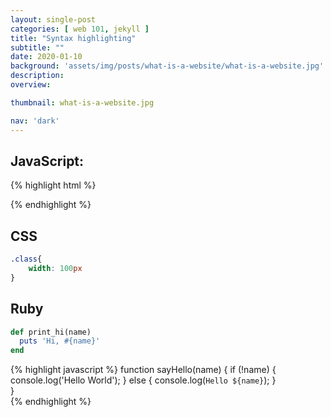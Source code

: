 ```yaml
---
layout: single-post
categories: [ web 101, jekyll ]
title: "Syntax highlighting"
subtitle: ""
date: 2020-01-10
background: 'assets/img/posts/what-is-a-website/what-is-a-website.jpg'
description:
overview:

thumbnail: what-is-a-website.jpg

nav: 'dark'
---
```


## JavaScript:
{% highlight html %}
<script type="text/javascript">
	var t = 100 ;
</script>
{% endhighlight %}

## CSS
```css
.class{
	width: 100px
}
```

## Ruby
```ruby
def print_hi(name)
  puts 'Hi, #{name}'
end
```

{% highlight javascript %}
function sayHello(name) {
  if (!name) {
    console.log('Hello World');
  } else {
    console.log(`Hello ${name}`);
  }  
}  
{% endhighlight %}
